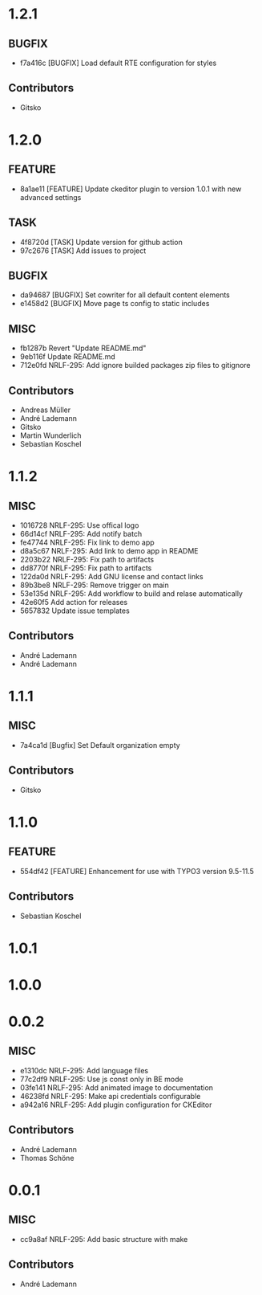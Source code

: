 # 1.2.1

## BUGFIX

- f7a416c [BUGFIX] Load default RTE configuration for styles

## Contributors

- Gitsko

# 1.2.0

## FEATURE

- 8a1ae11 [FEATURE] Update ckeditor plugin to version 1.0.1 with new advanced settings

## TASK

- 4f8720d [TASK] Update version for github action
- 97c2676 [TASK] Add issues to project

## BUGFIX

- da94687 [BUGFIX] Set cowriter for all default content elements
- e1458d2 [BUGFIX] Move page ts config to static includes

## MISC

- fb1287b Revert "Update README.md"
- 9eb116f Update README.md
- 712e0fd NRLF-295: Add ignore builded packages zip files to gitignore

## Contributors

- Andreas Müller
- André Lademann
- Gitsko
- Martin Wunderlich
- Sebastian Koschel

# 1.1.2

## MISC

- 1016728 NRLF-295: Use offical logo
- 66d14cf NRLF-295: Add notify batch
- fe47744 NRLF-295: Fix link to demo app
- d8a5c67 NRLF-295: Add link to demo app in README
- 2203b22 NRLF-295: Fix path to artifacts
- dd8770f NRLF-295: Fix path to artifacts
- 122da0d NRLF-295: Add GNU license and contact links
- 89b3be8 NRLF-295: Remove trigger on main
- 53e135d NRLF-295: Add workflow to build and relase automatically
- 42e60f5 Add action for releases
- 5657832 Update issue templates

## Contributors

- André Lademann
- André Lademann

# 1.1.1

## MISC

- 7a4ca1d [Bugfix] Set Default organization empty

## Contributors

- Gitsko

# 1.1.0

## FEATURE

- 554df42 [FEATURE] Enhancement for use with TYPO3 version 9.5-11.5

## Contributors

- Sebastian Koschel

# 1.0.1

# 1.0.0

# 0.0.2

## MISC

- e1310dc NRLF-295: Add language files
- 77c2df9 NRLF-295: Use js const only in BE mode
- 03fe141 NRLF-295: Add animated image to documentation
- 46238fd NRLF-295: Make api credentials configurable
- a942a16 NRLF-295: Add plugin configuration for CKEditor

## Contributors

- André Lademann
- Thomas Schöne

# 0.0.1

## MISC

- cc9a8af NRLF-295: Add basic structure with make

## Contributors

- André Lademann

